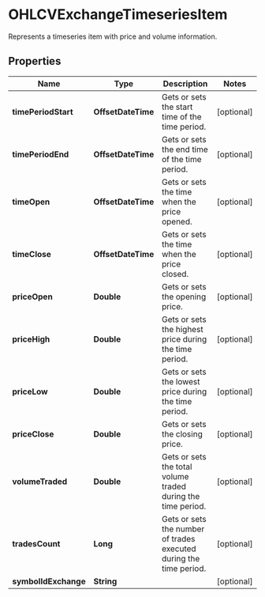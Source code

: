 

# OHLCVExchangeTimeseriesItem

Represents a timeseries item with price and volume information.

## Properties

| Name | Type | Description | Notes |
|------------ | ------------- | ------------- | -------------|
|**timePeriodStart** | **OffsetDateTime** | Gets or sets the start time of the time period. |  [optional] |
|**timePeriodEnd** | **OffsetDateTime** | Gets or sets the end time of the time period. |  [optional] |
|**timeOpen** | **OffsetDateTime** | Gets or sets the time when the price opened. |  [optional] |
|**timeClose** | **OffsetDateTime** | Gets or sets the time when the price closed. |  [optional] |
|**priceOpen** | **Double** | Gets or sets the opening price. |  [optional] |
|**priceHigh** | **Double** | Gets or sets the highest price during the time period. |  [optional] |
|**priceLow** | **Double** | Gets or sets the lowest price during the time period. |  [optional] |
|**priceClose** | **Double** | Gets or sets the closing price. |  [optional] |
|**volumeTraded** | **Double** | Gets or sets the total volume traded during the time period. |  [optional] |
|**tradesCount** | **Long** | Gets or sets the number of trades executed during the time period. |  [optional] |
|**symbolIdExchange** | **String** |  |  [optional] |



